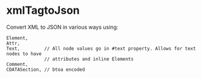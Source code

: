 # xmlTagtoJson
Convert XML to JSON in various ways using:

    Element, 
    Attr,
    Text,         // All node values go in #text property. Allows for text nodes to have 
                  // attributes and inline Elements
    Comment, 
    CDATASection, // btoa encoded
